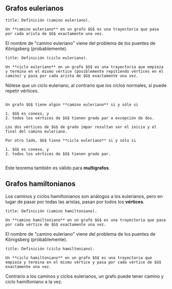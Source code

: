 ## Grafos eulerianos

```ad-definition
title: Definición (camino euleriano).

Un **camino euleriano** en un grafo $G$ es una trayectoria que pasa por cada arista de $G$ exactamente una vez.

```

El nombre de "camino euleriano" viene del problema de los puentes de Königsberg (probablemente).

```ad-definition
title: Definición (ciclo euleriano).

Un **ciclo euleriano** en un grafo $G$ es una trayectoria que empieza y termina en el mismo vértice (posiblemente repitiendo vértices en el camino) y pasa por cada arista de $G$ exactamente una vez.

```

Nótese que un ciclo euleriano, al contrario que los ciclos normales, sí puede repetir vértices.

```ad-theorem

Un grafo $G$ tiene algún **camino euleriano** si y sólo si

1. $G$ es conexo, y
2. todos los vértices de $G$ tienen grado par a excepción de dos.

Los dos vértices de $G$ de grado impar resultan ser el inicio y el final del camino euleriano.

Por otro lado, $G$ tiene **ciclo euleriano** si y sólo si

1. $G$ es conexo, y
2. todos los vértices de $G$ tienen grado par.


```

Este teorema también es válido para **multigrafos**.

## Grafos hamiltonianos

Los caminos y ciclos hamiltonianos son análogos a los eulerianos, pero en lugar de pasar por todas las aristas, pasan por todos los **vértices**.


```ad-definition
title: Definición (camino hamiltoniano).

Un **camino hamiltoniano** en un grafo $G$ es una trayectoria que pasa por cada vértice de $G$ exactamente una vez.

```

El nombre de "camino euleriano" viene del problema de los puentes de Königsberg (probablemente).

```ad-definition
title: Definición (ciclo hamiltoniano).

Un **ciclo hamiltoniano** en un grafo $G$ es una trayectoria que empieza y termina en el mismo vértice y pasa por cada vértice de $G$ exactamente una vez.

```

Contrario a los caminos y ciclos eulerianos, un grafo puede tener camino y ciclo hamiltoniano a la vez.
